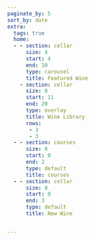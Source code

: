 ```yaml
---
paginate_by: 5
sort_by: date
extra:
  tags: true
  home:
  - - section: cellar
      size: 4
      start: 4
      end: 10
      type: carousel
      title: Featured Wine
    - section: cellar
      size: 8
      start: 11
      end: 20
      type: overlay 
      title: Wine Library
      rows:
       - 3
       - 3
  - - section: courses
      size: 8
      start: 0
      end: 2
      type: default
      title: courses
  - - section: cellar
      size: 8
      start: 0
      end: 3
      type: default
      title: New Wine      


---
```

